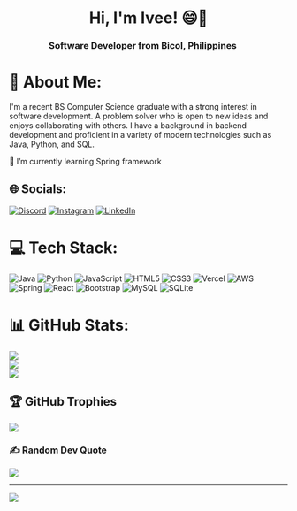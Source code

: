 <h1 align="center">Hi, I'm Ivee! 😄👋</h1>
<h3 align="center">Software Developer from Bicol, Philippines<img src="https://raw.githubusercontent.com/madebybowtie/FlagKit/master/Assets/PNG/PH%402x.png" width="21" height="15" style="max-width: 100%;"></h3>

# 💫 About Me:
I'm a recent BS Computer Science graduate with a strong interest in software development. A problem solver who is open to new ideas and enjoys collaborating with others. I have a background in backend development and proficient in a variety of modern technologies such as Java, Python, and SQL.

🌱 I’m currently learning Spring framework

## 🌐 Socials:
[![Discord](https://img.shields.io/badge/Discord-%237289DA.svg?logo=discord&logoColor=white)](htttps://discord.gg/747673052527067187) [![Instagram](https://img.shields.io/badge/Instagram-%23E4405F.svg?logo=Instagram&logoColor=white)](https://instagram.com/iveejntln) [![LinkedIn](https://img.shields.io/badge/LinkedIn-%230077B5.svg?logo=linkedin&logoColor=white)](https://linkedin.com/in/ivee-jintalan) 

# 💻 Tech Stack:
![Java](https://img.shields.io/badge/java-%23ED8B00.svg?style=flat-square&logo=java&logoColor=white) ![Python](https://img.shields.io/badge/python-3670A0?style=flat-square&logo=python&logoColor=ffdd54) ![JavaScript](https://img.shields.io/badge/javascript-%23323330.svg?style=flat-square&logo=javascript&logoColor=%23F7DF1E) ![HTML5](https://img.shields.io/badge/html5-%23E34F26.svg?style=flat-square&logo=html5&logoColor=white) ![CSS3](https://img.shields.io/badge/css3-%231572B6.svg?style=flat-square&logo=css3&logoColor=white) ![Vercel](https://img.shields.io/badge/vercel-%23000000.svg?style=flat-square&logo=vercel&logoColor=white) ![AWS](https://img.shields.io/badge/AWS-%23FF9900.svg?style=flat-square&logo=amazon-aws&logoColor=white) ![Spring](https://img.shields.io/badge/spring-%236DB33F.svg?style=flat-square&logo=spring&logoColor=white) ![React](https://img.shields.io/badge/react-%2320232a.svg?style=flat-square&logo=react&logoColor=%2361DAFB) ![Bootstrap](https://img.shields.io/badge/bootstrap-%23563D7C.svg?style=flat-square&logo=bootstrap&logoColor=white) ![MySQL](https://img.shields.io/badge/mysql-%2300f.svg?style=flat-square&logo=mysql&logoColor=white) ![SQLite](https://img.shields.io/badge/sqlite-%2307405e.svg?style=flat-square&logo=sqlite&logoColor=white)
# 📊 GitHub Stats:
![](https://github-readme-stats.vercel.app/api?username=blank-183&theme=swift&hide_border=false&include_all_commits=false&count_private=true)<br/>
![](https://github-readme-streak-stats.herokuapp.com/?user=blank-183&theme=swift&hide_border=false)<br/>
![](https://github-readme-stats.vercel.app/api/top-langs/?username=blank-183&theme=swift&hide_border=false&include_all_commits=false&count_private=true&layout=compact)

## 🏆 GitHub Trophies
![](https://github-profile-trophy.vercel.app/?username=blank-183&theme=flat&no-frame=false&no-bg=false&margin-w=4)

### ✍️ Random Dev Quote
![](https://quotes-github-readme.vercel.app/api?type=horizontal&theme=light)

---
[![](https://visitcount.itsvg.in/api?id=blank-183&icon=2&color=12)](https://visitcount.itsvg.in)

<!-- Proudly created with GPRM ( https://gprm.itsvg.in ) -->
